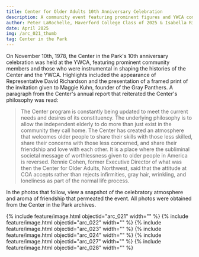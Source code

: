 ```yaml
---
title: Center for Older Adults 10th Anniversary Celebration
description: A community event featuring prominent figures and YWCA community members.
author: Peter LaRochelle, Haverford College Class of 2025 & Isabella Rivera, Bryn Mawr College Class of 2025
date: April 2025
img: /arc_021_thumb
tag: Center in the Park
---
```


On November 10th, 1978, the Center in the Park's 10th anniversary celebration was held at the YWCA, featuring prominent community members and those who were instrumental in shaping the histories of the Center and the YWCA. Highlights included the appearance of Representative David Richardson and the presentation of a framed print of the invitation given to Maggie Kuhn, founder of the Gray Panthers. A paragraph from the Center's annual report that reiterated the Center's philosophy was read:

> The Center program is constantly being updated to meet the current needs and desires of its constituency. The underlying philosophy is to allow the independent elderly to do more than just exist in the community they call home. The Center has created an atmosphere that welcomes older people to share their skills with those less skilled, share their concerns with those less concerned, and share their friendship and love with each other. It is a place where the subliminal societal message of worthlessness given to older people in America is reversed. Rennie Cohen, former Executive Director of what was then the Center for Older Adults, Northwest, said that the attitude at COA accepts rather than rejects infirmities, gray hair, wrinkling, and loneliness as part of the normal life process.

In the photos that follow, view a snapshot of the celebratory atmosphere and aroma of friendship that permeated the event. All photos were obtained from the Center in the Park archives.

{% include feature/image.html objectid="arc_021" width="" %}
{% include feature/image.html objectid="arc_022" width="" %}
{% include feature/image.html objectid="arc_023" width="" %}
{% include feature/image.html objectid="arc_024" width="" %}
{% include feature/image.html objectid="arc_027" width="" %}
{% include feature/image.html objectid="arc_028" width="" %}

